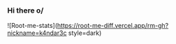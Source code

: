 ### Hi there o/
![Root-me-stats](https://root-me-diff.vercel.app/rm-gh?nickname=k4ndar3c style=dark)
